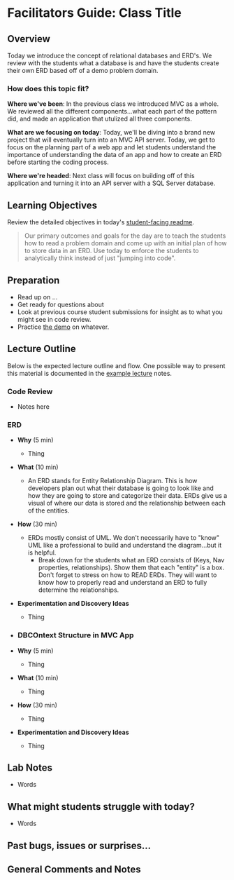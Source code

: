 # Facilitators Guide: Class Title

## Overview

Today we introduce the concept of relational databases and ERD's. We review with the students what a database is and have the students create their own ERD based off of a demo problem domain.

### How does this topic fit?

**Where we've been**:
In the previous class we introduced MVC as a whole. We reviewed all the different components...what each part of the pattern did, and made an application that utulized all three components. 

**What are we focusing on today**:
Today, we'll be diving into a brand new project that will eventually turn into an MVC API server. Today, we get to focus on the planning part of a web app and let students understand the importance of understanding the data of an app and how to create an ERD before starting the coding process.

**Where we're headed**:
Next class will focus on building off of this application and turning it into an API server with a SQL Server database. 

## Learning Objectives

Review the detailed objectives in today's [student-facing readme](../README.md).

> Our primary outcomes and goals for the day are to teach the students how to read a problem domain and come up with an initial plan of how to store data in an ERD. Use today to enforce the students to analytically think instead of just "jumping into code".

## Preparation

- Read up on ...
- Get ready for questions about
- Look at previous course student submissions for insight as to what you might see in code review.
- Practice [the demo](../demo/demo-name) on whatever.

## Lecture Outline

Below is the expected lecture outline and flow. One possible way to present this material is documented in the [example lecture](../LECTURE-NOTES.md) notes.

### Code Review

- Notes here

### ERD

- **Why** (5 min)
  - Thing
- **What** (10 min)
  - An ERD stands for Entity Relationship Diagram. This is how developers plan out what their database is going to look like and how they are going to store and categorize their data. ERDs give us a visual of where our data is stored and the relationship between each of the entities. 
- **How** (30 min)
  - ERDs mostly consist of UML. We don't necessarily have to "know" UML like a professional to build and understand the diagram...but it is helpful. 
    - Break down for the students what an ERD consists of (Keys, Nav properties, relationships). Show them that each "entity" is a box. Don't forget to stress on how to READ ERDs. They will want to know how to properly read and understand an ERD to fully determine the relationships.
- **Experimentation and Discovery Ideas**
  - Thing
  
- ### DBCOntext Structure in MVC App

- **Why** (5 min)
  - Thing
- **What** (10 min)
  - Thing
- **How** (30 min)
  - Thing
- **Experimentation and Discovery Ideas**
  - Thing

## Lab Notes

- Words

## What might students struggle with today?

- Words

## Past bugs, issues or surprises...

## General Comments and Notes